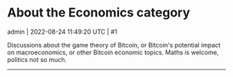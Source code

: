 # About the Economics category

admin | 2022-08-24 11:49:20 UTC | #1

Discussions about the game theory of Bitcoin, or Bitcoin's potential impact on macroeconomics, or other Bitcoin economic topics. Maths is welcome, politics not so much.

-------------------------

